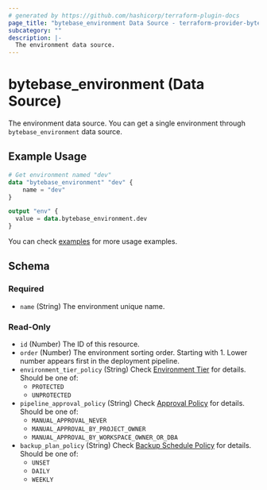 ```yaml
---
# generated by https://github.com/hashicorp/terraform-plugin-docs
page_title: "bytebase_environment Data Source - terraform-provider-bytebase"
subcategory: ""
description: |-
  The environment data source.
---
```


# bytebase_environment (Data Source)

The environment data source. You can get a single environment through `bytebase_environment` data source.

## Example Usage

```terraform
# Get environment named "dev"
data "bytebase_environment" "dev" {
    name = "dev"
}

output "env" {
  value = data.bytebase_environment.dev
}
```

You can check [examples](https://github.com/bytebase/terraform-provider-bytebase/blob/main/examples/main.tf) for more usage examples.

<!-- schema generated by tfplugindocs -->

## Schema

### Required

- `name` (String) The environment unique name.

### Read-Only

- `id` (Number) The ID of this resource.
- `order` (Number) The environment sorting order. Starting with 1. Lower number appears first in the deployment pipeline.
- `environment_tier_policy` (String) Check [Environment Tier](https://www.bytebase.com/docs/administration/environment-policy/tier) for details. Should be one of:
  - `PROTECTED`
  - `UNPROTECTED`
- `pipeline_approval_policy` (String) Check [Approval Policy](https://www.bytebase.com/docs/administration/environment-policy/approval-policy) for details. Should be one of:
  - `MANUAL_APPROVAL_NEVER`
  - `MANUAL_APPROVAL_BY_PROJECT_OWNER`
  - `MANUAL_APPROVAL_BY_WORKSPACE_OWNER_OR_DBA`
- `backup_plan_policy` (String) Check [Backup Schedule Policy](https://www.bytebase.com/docs/administration/environment-policy/backup-schedule-policy) for details. Should be one of:
  - `UNSET`
  - `DAILY`
  - `WEEKLY`
